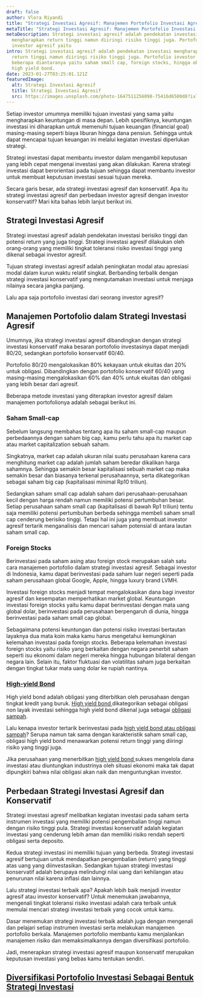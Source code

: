 ```yaml
---
draft: false
author: Vlora Riyandi
title: "Strategi Investasi Agresif: Manajemen Portofolio Investasi Agresif"
metaTitle: "Strategi Investasi Agresif: Manajemen Portofolio Investasi Agresif"
metaDescription: Strategi investasi agresif adalah pendekatan investasi
  mengharapkan return tinggi namun diiringi risiko tinggi juga. Portofolio
  investor agresif yaitu
intro: Strategi investasi agresif adalah pendekatan investasi mengharapkan
  return tinggi namun diiringi risiko tinggi juga. Portofolio investor agresif
  beberapa diantaranya yaitu saham small cap, foreign stocks, hingga obligasi
  high yield bond.
date: 2023-01-27T03:25:01.121Z
featuredImage:
  alt: Strategi Investasi Agresif
  title: Strategi Investasi Agresif
  src: https://images.unsplash.com/photo-1647511256098-75416d6500d8?ixlib=rb-4.0.3&ixid=MnwxMjA3fDB8MHxwaG90by1wYWdlfHx8fGVufDB8fHx8&auto=format&fit=crop&w=870&q=80
---
```

Setiap investor umumnya memiliki tujuan investasi yang sama yaitu mengharapkan keuntungan di masa depan. Lebih spesifiknya, keuntungan investasi ini diharapkan untuk memenuhi tujuan keuangan (financial goal) masing-masing seperti biaya liburan hingga dana pensiun. Sehingga untuk dapat mencapai tujuan keuangan ini melalui kegiatan investasi diperlukan strategi.

Strategi investasi dapat membantu investor dalam mengambil keputusan yang lebih cepat mengenai investasi yang akan dilakukan. Karena strategi investasi dapat berorientasi pada tujuan sehingga dapat membantu investor untuk membuat keputusan investasi sesuai tujuan mereka.

Secara garis besar, ada strategi investasi agresif dan konservatif. Apa itu strategi investasi agresif dan perbedaan investor agresif dengan investor konservatif? Mari kita bahas lebih lanjut berikut ini.

## Strategi Investasi Agresif

Strategi investasi agresif adalah pendekatan investasi berisiko tinggi dan potensi return yang juga tinggi. Strategi investasi agresif dilakukan oleh orang-orang yang memiliki tingkat toleransi risiko investasi tinggi yang dikenal sebagai investor agresif.

Tujuan strategi investasi agresif adalah peningkatan modal atau apresiasi modal dalam kurun waktu relatif singkat. Berbanding terbalik dengan strategi investasi konservatif yang mengutamakan investasi untuk menjaga nilainya secara jangka panjang.

Lalu apa saja portofolio investasi dari seorang investor agresif? 

## Manajemen Portofolio dalam Strategi Investasi Agresif

Umumnya, jika strategi investasi agresif dibandingkan dengan strategi investasi konservatif maka besaran portofolio investasinya dapat menjadi 80/20, sedangkan portofolio konservatif 60/40. 

Portofolio 80/20 mengalokasikan 80% kekayaan untuk ekuitas dan 20% untuk obligasi. Dibandingkan dengan portofolio konservatif 60/40 yang masing-masing mengalokasikan 60% dan 40% untuk ekuitas dan obligasi yang lebih besar dari agresif.

Beberapa metode investasi yang diterapkan investor agresif dalam manajemen portofolionya adalah sebagai berikut ini.

### Saham Small-cap

Sebelum langsung membahas tentang apa itu saham small-cap maupun perbedaannya dengan saham big cap, kamu perlu tahu apa itu market cap atau market capitalization sebuah saham. 

Singkatnya, market cap adalah ukuran nilai suatu perusahaan karena cara menghitung market cap adalah jumlah saham beredar dikalikan harga sahamnya. Sehingga semakin besar kapitalisasi sebuah market cap maka semakin besar dan biasanya terkenal perusahaannya, serta dikategorikan sebagai saham big cap (kapitalisasi minimal Rp10 triliun).

Sedangkan saham small cap adalah saham dari perusahaan-perusahaan kecil dengan harga rendah namun memiliki potensi pertumbuhan besar. Setiap perusahaan saham small cap (kapitalisasi di bawah Rp1 triliun) tentu saja memiliki potensi pertumbuhan berbeda sehingga membeli saham small cap cenderung berisiko tinggi. Tetapi hal ini juga yang membuat investor agresif tertarik menganalisis dan mencari saham potensial di antara lautan saham small cap.

### Foreign Stocks  

Berinvestasi pada saham asing atau foreign stock merupakan salah satu cara manajemen portofolio dalam strategi investasi agresif. Sebagai investor di Indonesia, kamu dapat berinvestasi pada saham luar negeri seperti pada saham perusahaan global Google, Apple, hingga luxury brand LVMH.

Investasi foreign stocks menjadi tempat mengalokasikan dana bagi investor agresif dan kesempatan memperhatikan market global. Keuntungan investasi foreign stocks yaitu kamu dapat berinvestasi dengan mata uang global dolar, berinvestasi pada perusahaan berpengaruh di dunia, hingga berinvestasi pada saham small cap global.

Sebagaimana potensi keuntungan dan potensi risiko investasi bertautan layaknya dua mata koin maka kamu harus mengetahui kemungkinan kelemahan investasi pada foreign stocks. Beberapa kelemahan investasi foreign stocks yaitu risiko yang berkaitan dengan negara penerbit saham seperti isu ekonomi dalam negeri mereka hingga hubungan bilateral dengan negara lain. Selain itu, faktor fluktuasi dan volatilitas saham juga berkaitan dengan tingkat tukar mata uang dolar ke rupiah nantinya.

### [High-yield Bond](https://landx.id/blog/kenali-junk-bond-atau-obligasi-sampah-serta-karakteristik-junk-bond/)

High yield bond adalah obligasi yang diterbitkan oleh perusahaan dengan tingkat kredit yang buruk. [High yield bond ](https://landx.id/blog/kenali-junk-bond-atau-obligasi-sampah-serta-karakteristik-junk-bond/)dikategorikan sebagai obligasi non layak investasi sehingga high yield bond dikenal juga sebagai [obligasi sampah](https://landx.id/blog/kenali-junk-bond-atau-obligasi-sampah-serta-karakteristik-junk-bond/).

Lalu kenapa investor tertarik berinvestasi pada [high yield bond atau obligasi sampah](https://landx.id/blog/kenali-junk-bond-atau-obligasi-sampah-serta-karakteristik-junk-bond/)? Serupa namun tak sama dengan karakteristik saham small cap, obligasi high yield bond menawarkan potensi return tinggi yang diiringi risiko yang tinggi juga.

Jika perusahaan yang menerbitkan [high yield bond ](https://landx.id/blog/kenali-junk-bond-atau-obligasi-sampah-serta-karakteristik-junk-bond/)sukses mengelola dana investasi atau diuntungkan industrinya oleh situasi ekonomi maka tak dapat dipungkiri bahwa nilai obligasi akan naik dan menguntungkan investor.

## Perbedaan Strategi Investasi Agresif dan Konservatif

Strategi investasi agresif melibatkan kegiatan investasi pada saham serta instrumen investasi yang memiliki potensi pengembalian tinggi namun dengan risiko tinggi pula. Strategi investasi konservatif adalah kegiatan investasi yang cenderung lebih aman dan memiliki risiko rendah seperti obligasi serta deposito. 

Kedua strategi investasi ini memiliki tujuan yang berbeda. Strategi investasi agresif bertujuan untuk mendapatkan pengembalian (return) yang tinggi atas uang yang diinvestasikan. Sedangkan tujuan strategi investasi konservatif adalah berupaya melindungi nilai uang dari kehilangan atau penurunan nilai karena inflasi dan lainnya.

Lalu strategi investasi terbaik apa? Apakah lebih baik menjadi investor agresif atau investor konservatif? Untuk menemukan jawabannya, mengenali tingkat toleransi risiko investasi adalah cara terbaik untuk memulai mencari strategi investasi terbaik yang cocok untuk kamu. 

Dasar menemukan strategi investasi terbaik adalah juga dengan mengenali dan pelajari setiap instrumen investasi serta melakukan manajemen portofolio berkala. Manajemen portofolio membantu kamu menjalankan manajemen risiko dan memaksimalkannya dengan diversifikasi portofolio.

Jadi, menerapkan strategi investasi agresif maupun konservatif merupakan keputusan investasi yang bebas kamu tentukan sendiri. 

## [Diversifikasi Portofolio Investasi Sebagai Bentuk Strategi Investasi](https://app.landx.id/?utm_source=Organic+Page&utm_medium=Content+Blog&utm_campaign=BlogLandX&utm_id=Blog)